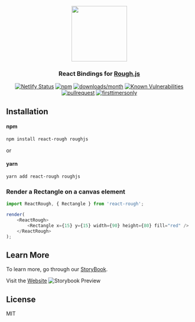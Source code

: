 <p align="center">
  <img src="https://raw.githubusercontent.com/ooade/react-rough/6a550a44fd92b34102ff74dad0703fb3c7418dcb/logo.png" height="150" />
  <h3 align="center">React Bindings for <a href="https://github.com/pshihn/rough">Rough.js</a></h3>
  <p align="center">
  <a href="https://app.netlify.com/sites/react-rough/deploys"><img src="https://api.netlify.com/api/v1/badges/7d704f8b-50ef-41d8-862e-aad4b811e809/deploy-status" alt="Netlify Status"></a>
  <a href="https://www.npmjs.org/package/react-rough"><img src="https://img.shields.io/npm/v/react-rough.svg?style=flat-square" alt="npm"></a>
  <a href="https://github.com/ooade/react-rough"><img src="https://img.shields.io/npm/dm/react-rough.svg?style=flat-square" alt="downloads/month"></a>
  <a href="https://snyk.io/test/github/ooade/react-rough"><img src="https://snyk.io/test/github/ooade/react-rough/badge.svg?style=flat-square" alt="Known Vulnerabilities" data-canonical-src="https://snyk.io/test/github/ooade/react-rough" style="max-width:100%;"></a>
  <a href="http://makeapullrequest.com"><img src="https://img.shields.io/badge/PR(s)-welcome-brightgreen.svg?style=flat-square" alt="pullrequest"></a>
  <a href="http://www.firsttimersonly.com"><img src="https://img.shields.io/badge/first--timers--only-friendly-blue.svg?style=flat-square" alt="firsttimersonly"></a>
  </p>
</p>

## Installation

#### npm

```sh
npm install react-rough roughjs
```

or

#### yarn

```sh
yarn add react-rough roughjs
```

### Render a Rectangle on a canvas element

```js
import ReactRough, { Rectangle } from 'react-rough';

render(
	<ReactRough>
		<Rectangle x={15} y={15} width={90} height={80} fill="red" />
	</ReactRough>
);
```

## Learn More

To learn more, go through our [StoryBook](https://react-rough.dev.adegbuyi.me).

Visit the [Website](https://react-rough.dev.adegbuyi.me)
![Storybook Preview](./assets/storybook.png)

## License

MIT
